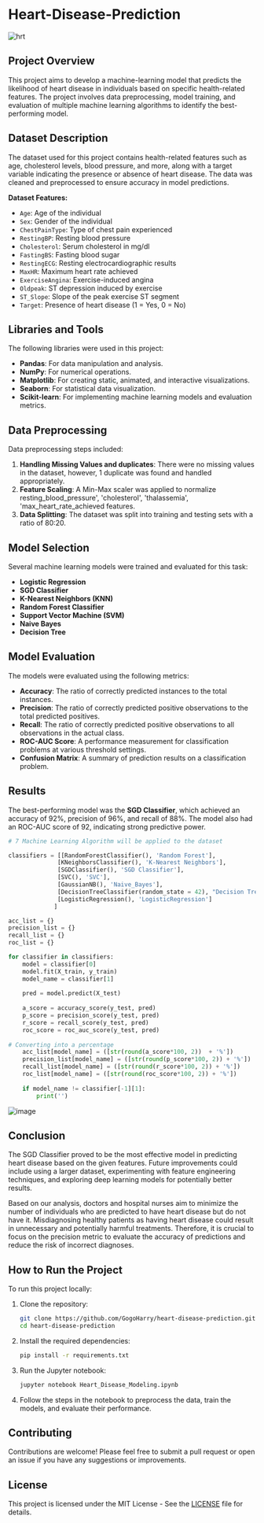 # Heart-Disease-Prediction

![hrt](https://github.com/user-attachments/assets/50089e39-3b7d-472a-947d-27bb74bf84a5)

## Project Overview

This project aims to develop a machine-learning model that predicts the likelihood of heart disease in individuals based on specific health-related features. The project involves data preprocessing, model training, and evaluation of multiple machine learning algorithms to identify the best-performing model.

## Dataset Description

The dataset used for this project contains health-related features such as age, cholesterol levels, blood pressure, and more, along with a target variable indicating the presence or absence of heart disease. The data was cleaned and preprocessed to ensure accuracy in model predictions.

**Dataset Features:**
- `Age`: Age of the individual
- `Sex`: Gender of the individual
- `ChestPainType`: Type of chest pain experienced
- `RestingBP`: Resting blood pressure
- `Cholesterol`: Serum cholesterol in mg/dl
- `FastingBS`: Fasting blood sugar
- `RestingECG`: Resting electrocardiographic results
- `MaxHR`: Maximum heart rate achieved
- `ExerciseAngina`: Exercise-induced angina
- `Oldpeak`: ST depression induced by exercise
- `ST_Slope`: Slope of the peak exercise ST segment
- `Target`: Presence of heart disease (1 = Yes, 0 = No)

## Libraries and Tools

The following libraries were used in this project:

- **Pandas**: For data manipulation and analysis.
- **NumPy**: For numerical operations.
- **Matplotlib**: For creating static, animated, and interactive visualizations.
- **Seaborn**: For statistical data visualization.
- **Scikit-learn**: For implementing machine learning models and evaluation metrics.

## Data Preprocessing

Data preprocessing steps included:

1. **Handling Missing Values and duplicates**: There were no missing values in the dataset, however, 1 duplicate was found and handled appropriately.
2. **Feature Scaling**: A Min-Max scaler was applied to normalize resting_blood_pressure', 'cholesterol', 'thalassemia', 'max_heart_rate_achieved features.
3. **Data Splitting**: The dataset was split into training and testing sets with a ratio of 80:20.

## Model Selection

Several machine learning models were trained and evaluated for this task:

- **Logistic Regression**
- **SGD Classifier**
- **K-Nearest Neighbors (KNN)**
- **Random Forest Classifier**
- **Support Vector Machine (SVM)**
- **Naive Bayes**
- **Decision Tree**

## Model Evaluation

The models were evaluated using the following metrics:

- **Accuracy**: The ratio of correctly predicted instances to the total instances.
- **Precision**: The ratio of correctly predicted positive observations to the total predicted positives.
- **Recall**: The ratio of correctly predicted positive observations to all observations in the actual class.
- **ROC-AUC Score**: A performance measurement for classification problems at various threshold settings.
- **Confusion Matrix**: A summary of prediction results on a classification problem.

## Results

The best-performing model was the **SGD Classifier**, which achieved an accuracy of 92%, precision of 96%, and recall of 88%. The model also had an ROC-AUC score of 92, indicating strong predictive power.

```python
# 7 Machine Learning Algorithm will be applied to the dataset

classifiers = [[RandomForestClassifier(), 'Random Forest'],
              [KNeighborsClassifier(), 'K-Nearest Neighbors'],
              [SGDClassifier(), 'SGD Classifier'],
              [SVC(), 'SVC'],
              [GaussianNB(), 'Naive_Bayes'],
              [DecisionTreeClassifier(random_state = 42), "Decision Tree"],
              [LogisticRegression(), 'LogisticRegression']
             ]
```
```python
acc_list = {}
precision_list = {}
recall_list = {}
roc_list = {}

for classifier in classifiers:
    model = classifier[0]
    model.fit(X_train, y_train)
    model_name = classifier[1]
    
    pred = model.predict(X_test)
    
    a_score = accuracy_score(y_test, pred)
    p_score = precision_score(y_test, pred)
    r_score = recall_score(y_test, pred)
    roc_score = roc_auc_score(y_test, pred)
    
# Converting into a percentage
    acc_list[model_name] = ([str(round(a_score*100, 2))  + '%'])
    precision_list[model_name] = ([str(round(p_score*100, 2)) + '%'])
    recall_list[model_name] = ([str(round(r_score*100, 2)) + '%'])
    roc_list[model_name] = ([str(round(roc_score*100, 2)) + '%'])
    
    if model_name != classifier[-1][1]:
        print('')
```

![image](https://github.com/user-attachments/assets/64f19a54-4c1c-430b-af64-dbb83ede79f2)



## Conclusion

The SGD Classifier proved to be the most effective model in predicting heart disease based on the given features. Future improvements could include using a larger dataset, experimenting with feature engineering techniques, and exploring deep learning models for potentially better results.

Based on our analysis, doctors and hospital nurses aim to minimize the number of individuals who are predicted to have heart disease but do not have it. Misdiagnosing healthy patients as having heart disease could result in unnecessary and potentially harmful treatments. Therefore, it is crucial to focus on the precision metric to evaluate the accuracy of predictions and reduce the risk of incorrect diagnoses.

## How to Run the Project

To run this project locally:

1. Clone the repository:
   ```bash
   git clone https://github.com/GogoHarry/heart-disease-prediction.git
   cd heart-disease-prediction
   ```

2. Install the required dependencies:
   ```bash
   pip install -r requirements.txt
   ```

3. Run the Jupyter notebook:
   ```bash
   jupyter notebook Heart_Disease_Modeling.ipynb
   ```

4. Follow the steps in the notebook to preprocess the data, train the models, and evaluate their performance.

## Contributing
Contributions are welcome! Please feel free to submit a pull request or open an issue if you have any suggestions or improvements.

## License
This project is licensed under the MIT License - See the [LICENSE](LICENSE) file for details.
